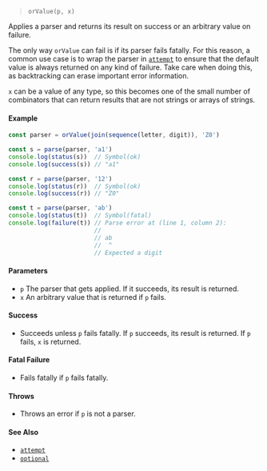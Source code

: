 <!--
 Copyright (c) 2020 Thomas J. Otterson
 
 This software is released under the MIT License.
 https://opensource.org/licenses/MIT
-->

> `orValue(p, x)`

Applies a parser and returns its result on success or an arbitrary value on failure.

The only way `orValue` can fail is if its parser fails fatally. For this reason, a common use case is to wrap the parser in [`attempt`](attempt.md) to ensure that the default value is always returned on any kind of failure. Take care when doing this, as backtracking can erase important error information.

`x` can be a value of any type, so this becomes one of the small number of combinators that can return results that are not strings or arrays of strings.

#### Example

```javascript
const parser = orValue(join(sequence(letter, digit)), 'Z0')

const s = parse(parser, 'a1')
console.log(status(s))  // Symbol(ok)
console.log(success(s)) // "a1"

const r = parse(parser, '12')
console.log(status(r))  // Symbol(ok)
console.log(success(r)) // "Z0"

const t = parse(parser, 'ab')
console.log(status(t))  // Symbol(fatal)
console.log(failure(t)) // Parse error at (line 1, column 2):
                        //
                        // ab
                        //  ^
                        // Expected a digit
```

#### Parameters

* `p` The parser that gets applied. If it succeeds, its result is returned.
* `x` An arbitrary value that is returned if `p` fails.

#### Success

* Succeeds unless `p` fails fatally. If `p` succeeds, its result is returned. If `p` fails, `x` is returned.

#### Fatal Failure

* Fails fatally if `p` fails fatally.

#### Throws

* Throws an error if `p` is not a parser.

#### See Also

* [`attempt`](attempt.md)
* [`optional`](optional.md)